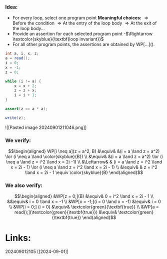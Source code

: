 ### Idea:
- For every loop, select one program point
**Meaningful choices:**
	$\Rightarrow \text{Before the condition}$
	$\Rightarrow \text{At the entry of the loop body}$
	$\Rightarrow \text{At the exit of the loop body}\dots$
- Provide an assertion for each selected program point
	-$\Rightarrow \textcolor{skyblue}{\textbf{loop invariant}}$
- For all other program points, the assertions are obtained by WP$[\dots]().$ 
```java
int a, i, x, z;
a = read();
i = 0;
x = -1;
z = 0;

while (i != a) {
	x = x + 2;
	z = z + x;
	i = i + 1;
}

assert(z == a * a);

write(z);
```

![[Pasted image 20240901211046.png]]

### We verify:
$$\begin{aligned}
WP[i \neq a](z = a^2, B) &\equiv& &(i = a \land z = a^2) \lor (i \neq a \land \color{skyblue}{B}) \\ &\equiv& &(i = a \land z = a^2) \lor (i \neq a \land z = i^2 \land x = 2i -1) \\
&\Leftarrow& & (i = a \land z = i^2 \land x = 2i - 1) \lor (i \neq a \land z = i^2 \land x = 2i - 1) \\
&\equiv& & z = i^2 \land x = 2i - 1 \equiv \color{skyblue}{B}
\end{aligned}$$

### We also verify:
$$\begin{aligned} 
&WP[z = 0;](B) &\equiv& 0 = i^2 \land x = 2i - 1 \\
			   &&\equiv& i = 0 \land x = -1 \\
&WP[x = -1;](i = 0 \land x = -1) &\equiv& i = 0 \\
&WP[i = 0;] (i = 0) &\equiv& \textcolor{green}{\textbf{true}} \\
&WP[a = read();](\textcolor{green}{\textbf{true}}) &\equiv& \textcolor{green}{\textbf{true}}
\end{aligned}$$

# Links: 
202409012105
[[2024-09-01]]
